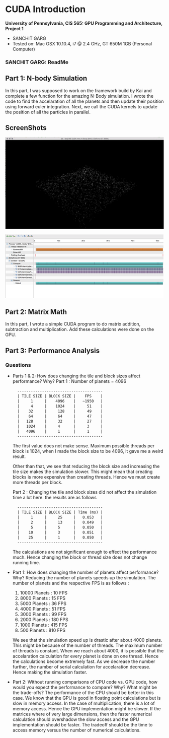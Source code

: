 CUDA Introduction
=================

**University of Pennsylvania, CIS 565: GPU Programming and Architecture, Project 1**

* SANCHIT GARG
* Tested on: Mac OSX 10.10.4, i7 @ 2.4 GHz, GT 650M 1GB (Personal Computer)

### SANCHIT GARG: ReadMe

## Part 1: N-body Simulation

In this part, I was supposed to work on the framework build by Kai and complete a few function for the amazing N-Body simulation. I wrote the code to find the accelaration of all the planets and then update their position using forward euler integration. Next, we call the CUDA kernels to update the position of all the particles in parallel.

## ScreenShots

![](images/NBodySimulation.png)


![](images/NBodyProfile.png)



## Part 2: Matrix Math

In this part, I wrote a simple CUDA program to do matrix addition, subtraction and multiplication. Add these calculations were done on the GPU.

## Part 3: Performance Analysis

### Questions

* Parts 1 & 2: How does changing the tile and block sizes affect performance? Why?
	Part 1 :
		Number of planets = 4096
		
		--------------------------------------
		| TILE SIZE | BLOCK SIZE | 	  FPS	 |
		|     1		|	 4096	 |	 ~1950	 |
		|     4		|	 1024	 |	   51 	 |
		|    32  	|	  128 	 |	   49	 |
		|    64		|	  64 	 |	   47 	 |
		|   128 	|	  32 	 |	   27	 |
		|   1024	|	  4 	 |	   3	 |
		|   4096	|	  1 	 |	   1	 |				
		--------------------------------------
		

	The first value does not make sense. Maximum possible threads per block is 1024, when I made the block size to be 4096, it gave me a weird result.

	Other than that, we see that reducing the block size and increasing the tile size makes the simulation slower. This might mean that creating blocks is more expensive than creating threads. Hence we must create more threads per block.

	Part 2 :
		Changing the tile and block sizes did not affect the simulation time a lot here. the results are as follows
		
		--------------------------------------
		| TILE SIZE | BLOCK SIZE | Time (ms) |
		|     1		|	  25	 |	 0.053	 |
		|     2		|	  13	 |	 0.049	 |
		|     5		|	  5 	 |	 0.050	 |
		|    10		|	  3 	 |	 0.051	 |
		|    25		|	  1 	 |	 0.050	 |				
		--------------------------------------
		

	The calculations are not significant enough to effect the performance much. Hence changing the block or thread size does not change running time.


* Part 1: How does changing the number of planets affect performance? Why?
	Reducing the number of planets speeds up the simulation. The number of planets and the respective FPS is as follows :
	1. 10000 Planets : 10 FPS
	2. 8000 Planets : 15 FPS
	2. 5000 Planets : 36 FPS
	3. 4000 Planets : 51 FPS
	4. 3000 Planets : 99 FPS
	5. 2000 Planets : 180 FPS
	6. 1000 Planets : 415 FPS
	7. 500 Planets : 810 FPS
		
	We see that the simulation speed up is drastic after about 4000 planets. This might be because of the number of threads. The maximum number of threads is constant. When we reach about 4000, it is possible that the accelaration calculation for every planet is done on one thread. Hence the calculations become extremely fast. As we decrease the number further, the number of serial calculation for accelaration decrease. Hence making the simulation faster.
	
	
* Part 2: Without running comparisons of CPU code vs. GPU code, how would you expect the performance to compare? Why? What might be the trade-offs?
  	The performance of the CPU should be better in this case. We know that the GPU is good in floating point calculations but is slow in memory access. In the case of multiplication, there is a lot of memory access. Hence the GPU implementation might be slower. 
  	If the matrices where of very large dimensions, then the faster numerical calculation should overshadow the slow access and the GPU implementation should be faster. The tradeoff should be the time to access memory versus the number of numerical calculations.
